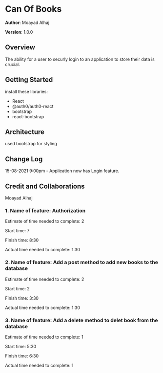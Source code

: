 # Can Of Books

**Author**: Moayad Alhaj

**Version**: 1.0.0

## Overview

The ability for a user to securly login to an application to store their data is crucial.

## Getting Started

install these libraries:

- React
- @auth0/auth0-react
- bootstrap
- react-bootstrap

## Architecture

used bootstrap for styling

## Change Log

15-08-2021 9:00pm - Application now has Login feature.

## Credit and Collaborations

Moayad Alhaj

### 1. Name of feature: Authorization

Estimate of time needed to complete: 2

Start time: 7

Finish time: 8:30

Actual time needed to complete: 1:30

### 2. Name of feature: Add a post method to add new books to the database

Estimate of time needed to complete: 2

Start time: 2

Finish time: 3:30

Actual time needed to complete: 1:30

### 3. Name of feature: Add a delete method to delet book from the database

Estimate of time needed to complete: 1

Start time: 5:30

Finish time: 6:30

Actual time needed to complete: 1
